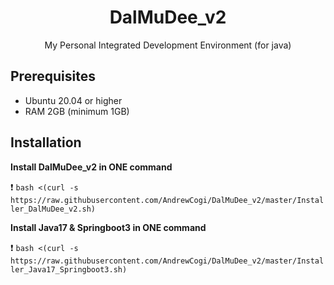 <h1 align="center">
DalMuDee_v2
</h1>

<p align="center">
My Personal Integrated Development Environment (for java)
</p>

## Prerequisites

* Ubuntu 20.04 or higher
* RAM 2GB (minimum 1GB)

## Installation

**Install DalMuDee_v2 in ONE command**

❗️ `bash <(curl -s https://raw.githubusercontent.com/AndrewCogi/DalMuDee_v2/master/Installer_DalMuDee_v2.sh)`

**Install Java17 & Springboot3 in ONE command**

❗️ `bash <(curl -s https://raw.githubusercontent.com/AndrewCogi/DalMuDee_v2/master/Installer_Java17_Springboot3.sh)`
